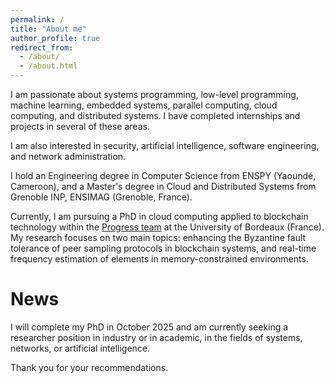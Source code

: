 ```yaml
---
permalink: /
title: "About me"
author_profile: true
redirect_from: 
  - /about/
  - /about.html
---
```


I am passionate about systems programming, low-level programming, machine learning, embedded systems, parallel computing, cloud computing, and distributed systems. I have completed internships and projects in several of these areas.

I am also interested in security, artificial intelligence, software engineering, and network administration.

I hold an Engineering degree in Computer Science from ENSPY (Yaoundé, Cameroon), and a Master's degree in Cloud and Distributed Systems from Grenoble INP, ENSIMAG (Grenoble, France).

Currently, I am pursuing a PhD in cloud computing applied to blockchain technology within the <a href="https://www.labri.fr/programmation-reseaux-et-systemes">Progress team</a> at the University of Bordeaux (France). My research focuses on two main topics: enhancing the Byzantine fault tolerance of peer sampling protocols in blockchain systems, and real-time frequency estimation of elements in memory-constrained environments.

# News

I will complete my PhD in October 2025 and am currently seeking a researcher position in industry or in academic, in the fields of systems, networks, or artificial intelligence.

Thank you for your recommendations.